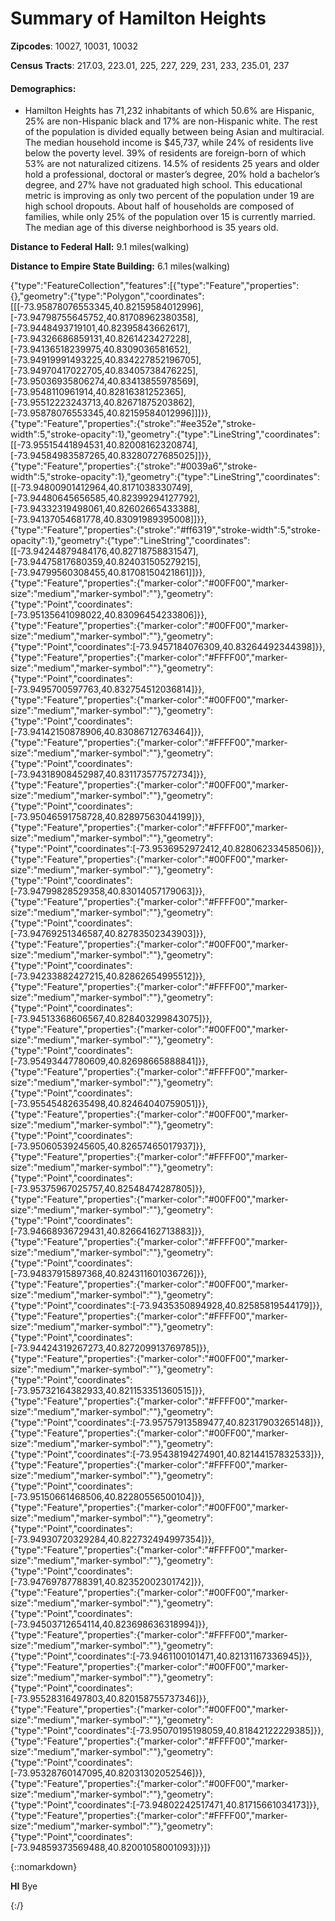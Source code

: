 # Summary of Hamilton Heights


**Zipcodes**: 10027, 10031, 10032 


**Census Tracts**: 217.03, 223.01, 225, 227, 229, 231, 233, 235.01, 237

#### Demographics: ####
   * Hamilton Heights has 71,232 inhabitants of which 50.6% are
Hispanic, 25% are non-Hispanic black and 17% are non-Hispanic white. The
rest of the population is divided equally between being Asian and
multiracial. The median household income is $45,737, while 24% of
residents live below the poverty level. 39% of residents are foreign-born of
which 53% are not naturalized citizens. 14.5% of residents 25 years and
older hold a professional, doctoral or master’s degree, 20% hold a bachelor’s
degree, and 27% have not graduated high school. This educational metric is
improving as only two percent of the population under 19 are high school
dropouts. About half of households are composed of families, while only
25% of the population over 15 is currently married. The median age of this
diverse neighborhood is 35 years old.


**Distance to Federal Hall:** 9.1 miles(walking)

**Distance to Empire State Building:** 6.1 miles(walking)

{"type":"FeatureCollection","features":[{"type":"Feature","properties":{},"geometry":{"type":"Polygon","coordinates":[[[-73.95878076553345,40.82159584012996],[-73.94798755645752,40.81708962380358],[-73.9448493719101,40.82395843662617],[-73.94326686859131,40.8261423427228],[-73.94136518239975,40.8309036581652],[-73.94919991493225,40.834227852196705],[-73.94970417022705,40.83405738476225],[-73.95036935806274,40.83413855978569],[-73.9548110961914,40.82816381252365],[-73.95512223243713,40.82671875203862],[-73.95878076553345,40.82159584012996]]]}},{"type":"Feature","properties":{"stroke":"#ee352e","stroke-width":5,"stroke-opacity":1},"geometry":{"type":"LineString","coordinates":[[-73.95515441894531,40.82008162320874],[-73.94584983587265,40.83280727685025]]}},{"type":"Feature","properties":{"stroke":"#0039a6","stroke-width":5,"stroke-opacity":1},"geometry":{"type":"LineString","coordinates":[[-73.94800901412964,40.8171038330749],[-73.94480645656585,40.82399294127792],[-73.94332319498061,40.82602665433388],[-73.94137054681778,40.83091989395008]]}},{"type":"Feature","properties":{"stroke":"#ff6319","stroke-width":5,"stroke-opacity":1},"geometry":{"type":"LineString","coordinates":[[-73.94244879484176,40.82718758831547],[-73.94475817680359,40.824031505279215],[-73.94799560308455,40.81708150421861]]}},{"type":"Feature","properties":{"marker-color":"#00FF00","marker-size":"medium","marker-symbol":""},"geometry":{"type":"Point","coordinates":[-73.95135641098022,40.83096454233806]}},{"type":"Feature","properties":{"marker-color":"#00FF00","marker-size":"medium","marker-symbol":""},"geometry":{"type":"Point","coordinates":[-73.9457184076309,40.83264492344398]}},{"type":"Feature","properties":{"marker-color":"#FFFF00","marker-size":"medium","marker-symbol":""},"geometry":{"type":"Point","coordinates":[-73.9495700597763,40.832754512036814]}},{"type":"Feature","properties":{"marker-color":"#00FF00","marker-size":"medium","marker-symbol":""},"geometry":{"type":"Point","coordinates":[-73.94142150878906,40.83086712763464]}},{"type":"Feature","properties":{"marker-color":"#FFFF00","marker-size":"medium","marker-symbol":""},"geometry":{"type":"Point","coordinates":[-73.94318908452987,40.831173577572734]}},{"type":"Feature","properties":{"marker-color":"#00FF00","marker-size":"medium","marker-symbol":""},"geometry":{"type":"Point","coordinates":[-73.95046591758728,40.82897563044199]}},{"type":"Feature","properties":{"marker-color":"#FFFF00","marker-size":"medium","marker-symbol":""},"geometry":{"type":"Point","coordinates":[-73.9536952972412,40.82806233458506]}},{"type":"Feature","properties":{"marker-color":"#00FF00","marker-size":"medium","marker-symbol":""},"geometry":{"type":"Point","coordinates":[-73.94799828529358,40.83014057179063]}},{"type":"Feature","properties":{"marker-color":"#FFFF00","marker-size":"medium","marker-symbol":""},"geometry":{"type":"Point","coordinates":[-73.94769251346587,40.82783502343903]}},{"type":"Feature","properties":{"marker-color":"#00FF00","marker-size":"medium","marker-symbol":""},"geometry":{"type":"Point","coordinates":[-73.94233882427215,40.82862654995512]}},{"type":"Feature","properties":{"marker-color":"#FFFF00","marker-size":"medium","marker-symbol":""},"geometry":{"type":"Point","coordinates":[-73.94513368606567,40.828403299843075]}},{"type":"Feature","properties":{"marker-color":"#00FF00","marker-size":"medium","marker-symbol":""},"geometry":{"type":"Point","coordinates":[-73.95493447780609,40.82698665888841]}},{"type":"Feature","properties":{"marker-color":"#FFFF00","marker-size":"medium","marker-symbol":""},"geometry":{"type":"Point","coordinates":[-73.95545482635498,40.82464040759051]}},{"type":"Feature","properties":{"marker-color":"#00FF00","marker-size":"medium","marker-symbol":""},"geometry":{"type":"Point","coordinates":[-73.95060539245605,40.82657465017937]}},{"type":"Feature","properties":{"marker-color":"#FFFF00","marker-size":"medium","marker-symbol":""},"geometry":{"type":"Point","coordinates":[-73.95375967025757,40.82548474287805]}},{"type":"Feature","properties":{"marker-color":"#00FF00","marker-size":"medium","marker-symbol":""},"geometry":{"type":"Point","coordinates":[-73.94668936729431,40.82664162713883]}},{"type":"Feature","properties":{"marker-color":"#FFFF00","marker-size":"medium","marker-symbol":""},"geometry":{"type":"Point","coordinates":[-73.94837915897368,40.824311601036726]}},{"type":"Feature","properties":{"marker-color":"#00FF00","marker-size":"medium","marker-symbol":""},"geometry":{"type":"Point","coordinates":[-73.9435350894928,40.82585819544179]}},{"type":"Feature","properties":{"marker-color":"#FFFF00","marker-size":"medium","marker-symbol":""},"geometry":{"type":"Point","coordinates":[-73.94424319267273,40.827209913769785]}},{"type":"Feature","properties":{"marker-color":"#00FF00","marker-size":"medium","marker-symbol":""},"geometry":{"type":"Point","coordinates":[-73.95732164382933,40.821153351360515]}},{"type":"Feature","properties":{"marker-color":"#FFFF00","marker-size":"medium","marker-symbol":""},"geometry":{"type":"Point","coordinates":[-73.95757913589477,40.82317903265148]}},{"type":"Feature","properties":{"marker-color":"#00FF00","marker-size":"medium","marker-symbol":""},"geometry":{"type":"Point","coordinates":[-73.95438194274901,40.82144157832533]}},{"type":"Feature","properties":{"marker-color":"#FFFF00","marker-size":"medium","marker-symbol":""},"geometry":{"type":"Point","coordinates":[-73.95150661468506,40.82280556500104]}},{"type":"Feature","properties":{"marker-color":"#00FF00","marker-size":"medium","marker-symbol":""},"geometry":{"type":"Point","coordinates":[-73.94930720329284,40.822732494997354]}},{"type":"Feature","properties":{"marker-color":"#FFFF00","marker-size":"medium","marker-symbol":""},"geometry":{"type":"Point","coordinates":[-73.94769787788391,40.82352002301742]}},{"type":"Feature","properties":{"marker-color":"#00FF00","marker-size":"medium","marker-symbol":""},"geometry":{"type":"Point","coordinates":[-73.94503712654114,40.823698636318994]}},{"type":"Feature","properties":{"marker-color":"#FFFF00","marker-size":"medium","marker-symbol":""},"geometry":{"type":"Point","coordinates":[-73.9461100101471,40.82131167336945]}},{"type":"Feature","properties":{"marker-color":"#00FF00","marker-size":"medium","marker-symbol":""},"geometry":{"type":"Point","coordinates":[-73.95528316497803,40.820158755737346]}},{"type":"Feature","properties":{"marker-color":"#00FF00","marker-size":"medium","marker-symbol":""},"geometry":{"type":"Point","coordinates":[-73.95070195198059,40.81842122229385]}},{"type":"Feature","properties":{"marker-color":"#FFFF00","marker-size":"medium","marker-symbol":""},"geometry":{"type":"Point","coordinates":[-73.95328760147095,40.82031302052546]}},{"type":"Feature","properties":{"marker-color":"#00FF00","marker-size":"medium","marker-symbol":""},"geometry":{"type":"Point","coordinates":[-73.94802242517471,40.81715661034173]}},{"type":"Feature","properties":{"marker-color":"#FFFF00","marker-size":"medium","marker-symbol":""},"geometry":{"type":"Point","coordinates":[-73.94859373569488,40.82001058001093]}}]}

{::nomarkdown}

<!-- HTML CODE-->

<strong>HI</strong>
Bye

{:/}
